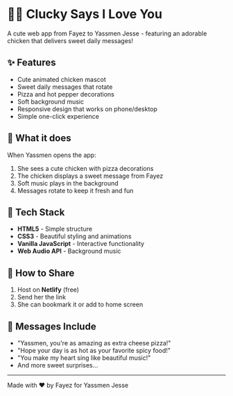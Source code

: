 # 🐔💕 Clucky Says I Love You

A cute web app from Fayez to Yassmen Jesse - featuring an adorable chicken that delivers sweet daily messages!

## ✨ Features

- Cute animated chicken mascot
- Sweet daily messages that rotate
- Pizza and hot pepper decorations
- Soft background music
- Responsive design that works on phone/desktop
- Simple one-click experience

## 🎯 What it does

When Yassmen opens the app:

1. She sees a cute chicken with pizza decorations
2. The chicken displays a sweet message from Fayez
3. Soft music plays in the background
4. Messages rotate to keep it fresh and fun

## 🚀 Tech Stack

- **HTML5** - Simple structure
- **CSS3** - Beautiful styling and animations
- **Vanilla JavaScript** - Interactive functionality
- **Web Audio API** - Background music

## 📱 How to Share

1. Host on **Netlify** (free)
2. Send her the link
3. She can bookmark it or add to home screen

## 💝 Messages Include

- "Yassmen, you're as amazing as extra cheese pizza!"
- "Hope your day is as hot as your favorite spicy food!"
- "You make my heart sing like beautiful music!"
- And more sweet surprises...

---

Made with ❤️ by Fayez for Yassmen Jesse
